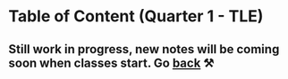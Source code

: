 # Table of Content (Quarter 1 - TLE)

## Still work in progress, new notes will be coming soon when classes start. Go [back](./index.md) ⚒️